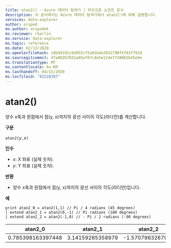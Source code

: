 ```yaml
---
title: atan2() - Azure 데이터 탐색기 | 마이크로 소프트 문서
description: 이 문서에서는 Azure 데이터 탐색기에서 atan2()에 대해 설명합니다.
services: data-explorer
author: orspod
ms.author: orspodek
ms.reviewer: rkarlin
ms.service: data-explorer
ms.topic: reference
ms.date: 02/13/2020
ms.openlocfilehash: c8b49191c9d955cf5a91bde2032798f4703f7910
ms.sourcegitcommit: 47a002b7032a05ef67c4e5e12de7720062645e9e
ms.translationtype: MT
ms.contentlocale: ko-KR
ms.lasthandoff: 04/15/2020
ms.locfileid: "81518397"
---
```

# <a name="atan2"></a>atan2()

양수 x축과 원점에서 점(y, x)까지의 광선 사이의 각도(라디안)를 계산합니다.

**구문**

`atan2(`*y*`,`*x*`)`

**인수**

* *x*: X 좌표 (실제 숫자).
* *y*: Y 좌표 (실제 숫자).

**반환**

* 양수 x축과 원점에서 점(y, x)까지의 광선 사이의 각도(라디안)입니다.

**예**

```kusto
print atan2_0 = atan2(1,1) // Pi / 4 radians (45 degrees)
| extend atan2_1 = atan2(0,-1) // Pi radians (180 degrees)
| extend atan2_2 = atan2(-1,0) // - Pi / 2 radians (-90 degrees)
```

|atan2_0|atan2_1|atan2_2|
|---|---|---|
|0.785398163397448|3.14159265358979|-1.5707963267949|